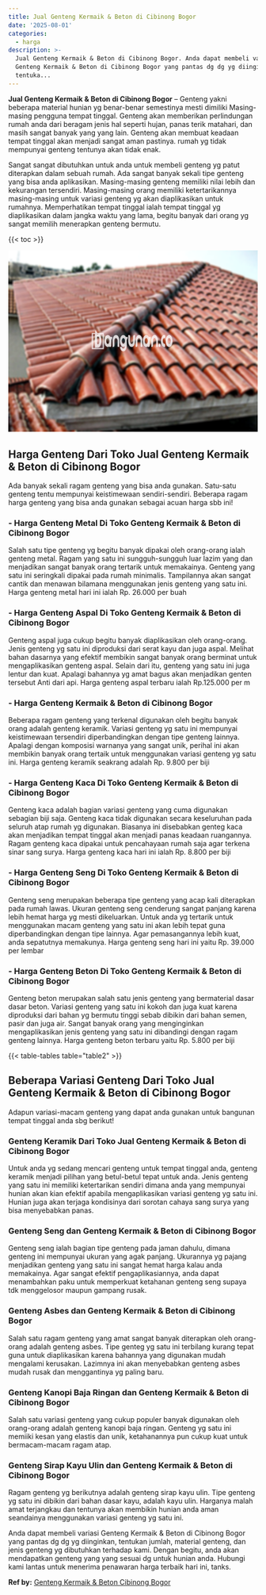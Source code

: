 ```yaml
---
title: Jual Genteng Kermaik & Beton di Cibinong Bogor
date: '2025-08-01'
categories:
  - harga
description: >-
  Jual Genteng Kermaik & Beton di Cibinong Bogor. Anda dapat membeli variasi
  Genteng Kermaik & Beton di Cibinong Bogor yang pantas dg dg yg diinginkan,
  tentuka...
---
```


**Jual Genteng Kermaik & Beton di Cibinong Bogor** – Genteng yakni beberapa material hunian yg benar-benar semestinya mesti dimiliki Masing-masing pengguna tempat tinggal. Genteng akan memberikan perlindungan rumah anda dari beragam jenis hal seperti hujan, panas terik matahari, dan masih sangat banyak yang yang lain. Genteng akan membuat keadaan tempat tinggal akan menjadi sangat aman pastinya. rumah yg tidak mempunyai genteng tentunya akan tidak enak.

Sangat sangat dibutuhkan untuk anda untuk membeli genteng yg patut diterapkan dalam sebuah rumah. Ada sangat banyak sekali tipe genteng yang bisa anda aplikasikan. Masing-masing genteng memiliki nilai lebih dan kekurangan tersendiri. Masing-masing orang memiliki ketertarikannya masing-masing untuk variasi genteng yg akan diaplikasikan untuk rumahnya. Memperhatikan tempat tinggal ialah tempat tinggal yg diaplikasikan dalam jangka waktu yang lama, begitu banyak dari orang yg sangat memilih menerapkan genteng bermutu.

{{< toc >}}

![Jual Genteng Kermaik & Beton di Cibinong Bogor](/images/genteng-minimalis-murah01.png)

## Harga Genteng Dari Toko Jual Genteng Kermaik & Beton di Cibinong Bogor

Ada banyak sekali ragam genteng yang bisa anda gunakan. Satu-satu genteng tentu mempunyai keistimewaan sendiri-sendiri. Beberapa ragam harga genteng yang bisa anda gunakan sebagai acuan harga sbb ini!

### \- Harga Genteng Metal Di Toko Genteng Kermaik & Beton di Cibinong Bogor

Salah satu tipe genteng yg begitu banyak dipakai oleh orang-orang ialah genteng metal. Ragam yang satu ini sungguh-sungguh luar lazim yang dan menjadikan sangat banyak orang tertarik untuk memakainya. Genteng yang satu ini seringkali dipakai pada rumah minimalis. Tampilannya akan sangat cantik dan menawan bilamana menggunakan jenis genteng yang satu ini. Harga genteng metal hari ini ialah Rp. 26.000 per buah

### \- Harga Genteng Aspal Di Toko Genteng Kermaik & Beton di Cibinong Bogor

Genteng aspal juga cukup begitu banyak diaplikasikan oleh orang-orang. Jenis genteng yg satu ini diproduksi dari serat kayu dan juga aspal. Melihat bahan dasarnya yang efektif membikin sangat banyak orang berminat untuk mengaplikasikan genteng aspal. Selain dari itu, genteng yang satu ini juga lentur dan kuat. Apalagi bahannya yg amat bagus akan menjadikan genten tersebut Anti dari api. Harga genteng aspal terbaru ialah Rp.125.000 per m

### \- Harga Genteng Kermaik & Beton di Cibinong Bogor

Beberapa ragam genteng yang terkenal digunakan oleh begitu banyak orang adalah genteng keramik. Variasi genteng yg satu ini mempunyai keistimewaan tersendiri diperbandingkan dengan tipe genteng lainnya. Apalagi dengan komposisi warnanya yang sangat unik, perihal ini akan membikin banyak orang tertaik untuk menggunakan variasi genteng yg satu ini. Harga genteng keramik seakrang adalah Rp. 9.800 per biji

### \- Harga Genteng Kaca Di Toko Genteng Kermaik & Beton di Cibinong Bogor

Genteng kaca adalah bagian variasi genteng yang cuma digunakan sebagian biji saja. Genteng kaca tidak digunakan secara keseluruhan pada seluruh atap rumah yg digunakan. Biasanya ini disebabkan genteg kaca akan menjadikan tempat tinggal akan menjadi panas keadaan ruangannya. Ragam genteng kaca dipakai untuk pencahayaan rumah saja agar terkena sinar sang surya. Harga genteng kaca hari ini ialah Rp. 8.800 per biji

### \- Harga Genteng Seng Di Toko Genteng Kermaik & Beton di Cibinong Bogor

Genteng seng merupakan beberapa tipe genteng yang acap kali diterapkan pada rumah lawas. Ukuran genteng seng cenderung sangat panjang karena lebih hemat harga yg mesti dikeluarkan. Untuk anda yg tertarik untuk menggunakan macam genteng yang satu ini akan lebih tepat guna diperbandingkan dengan tipe lainnya. Agar pemasangannya lebih kuat, anda sepatutnya memakunya. Harga genteng seng hari ini yaitu Rp. 39.000 per lembar

### \- Harga Genteng Beton Di Toko Genteng Kermaik & Beton di Cibinong Bogor

Genteng beton merupakan salah satu jenis genteng yang bermaterial dasar dasar beton. Variasi genteng yang satu ini kokoh dan juga kuat karena diproduksi dari bahan yg bermutu tinggi sebab dibikin dari bahan semen, pasir dan juga air. Sangat banyak orang yang menginginkan mengaplikasikan jenis genteng yang satu ini dibandingi dengan ragam genteng lainnya. Harga genteng beton terbaru yaitu Rp. 5.800 per biji

{{< table-tables table="table2" >}}

## Beberapa Variasi Genteng Dari Toko Jual Genteng Kermaik & Beton di Cibinong Bogor

Adapun variasi-macam genteng yang dapat anda gunakan untuk bangunan tempat tinggal anda sbg berikut!

### Genteng Keramik Dari Toko Jual Genteng Kermaik & Beton di Cibinong Bogor

Untuk anda yg sedang mencari genteng untuk tempat tinggal anda, genteng keramik menjadi pilihan yang betul-betul tepat untuk anda. Jenis genteng yang satu ini memiliki ketertarikan sendiri dimana anda yang mempunyai hunian akan kian efektif apabila mengaplikasikan variasi genteng yg satu ini. Hunian juga akan terjaga kondisinya dari sorotan cahaya sang surya yang bisa menyebabkan panas.

### Genteng Seng dan Genteng Kermaik & Beton di Cibinong Bogor

Genteng seng ialah bagian tipe genteng pada jaman dahulu, dimana genteng ini mempunyai ukuran yang agak panjang. Ukurannya yg pajang menjadikan genteng yang satu ini sangat hemat harga kalau anda memakainya. Agar sangat efektif pengaplikasiannya, anda dapat menambahkan paku untuk memperkuat ketahanan genteng seng supaya tdk menggelosor maupun gampang rusak.

### Genteng Asbes dan Genteng Kermaik & Beton di Cibinong Bogor

Salah satu ragam genteng yang amat sangat banyak diterapkan oleh orang-orang adalah genteng asbes. Tipe genteg yg satu ini terbilang kurang tepat guna untuk diaplikasikan karena bahannya yang digunakan mudah mengalami kerusakan. Lazimnya ini akan menyebabkan genteng asbes mudah rusak dan menggantinya yg paling baru.

### Genteng Kanopi Baja Ringan dan Genteng Kermaik & Beton di Cibinong Bogor

Salah satu variasi genteng yang cukup populer banyak digunakan oleh orang-orang adalah genteng kanopi baja ringan. Genteng yg satu ini memiiki kesan yang elastis dan unik, ketahanannya pun cukup kuat untuk bermacam-macam ragam atap.

### Genteng Sirap Kayu Ulin dan Genteng Kermaik & Beton di Cibinong Bogor

Ragam genteng yg berikutnya adalah genteng sirap kayu ulin. Tipe genteng yg satu ini dibikin dari bahan dasar kayu, adalah kayu ulin. Harganya malah amat terjangkau dan tentunya akan membikin hunian anda aman seandainya menggunakan variasi genteng yg satu ini.

Anda dapat membeli variasi Genteng Kermaik & Beton di Cibinong Bogor yang pantas dg dg yg diinginkan, tentukan jumlah, material genteng, dan jenis genteng yg dibutuhkan terhadap kami. Dengan begitu, anda akan mendapatkan genteng yang yang sesuai dg untuk hunian anda. Hubungi kami lantas untuk menerima penawaran harga terbaik hari ini, tanks.

**Ref by:**  [Genteng Kermaik & Beton  Cibinong Bogor](https://id.wikipedia.org/wiki/Genteng)
